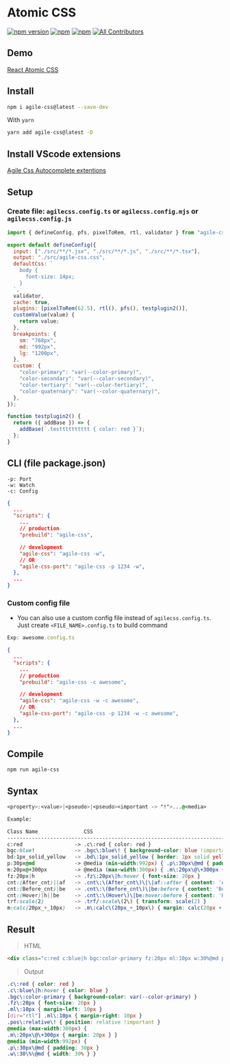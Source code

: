 # Atomic CSS

[![npm version](https://badge.fury.io/js/agile-css.svg)](https://badge.fury.io/js/agile-css) [![npm](https://img.shields.io/npm/dw/agile-css.svg?logo=npm)](https://www.npmjs.com/package/agile-css) [![npm](https://img.shields.io/bundlephobia/minzip/agile-css)](https://www.npmjs.com/package/agile-css)
[![All Contributors](https://img.shields.io/badge/all_contributors-1-orange.svg?style=flat-square)](#contributors-)

## Demo
[React Atomic CSS](https://github.com/hunghg255/agile-css-atomic)


## Install

```bash
npm i agile-css@latest --save-dev
```

With `yarn`

```bash
yarn add agile-css@latest -D
```

## Install VScode extensions

[Agile Css Autocomplete extentions](https://marketplace.visualstudio.com/items?itemName=AgileCssAutocomplete.agile-css-autocomplete&ssr=false#overview)

## Setup

### Create file: `agilecss.config.ts` or `agilecss.config.mjs` or `agilecss.config.js`


```js
import { defineConfig, pfs, pixelToRem, rtl, validator } from "agile-css";

export default defineConfig({
  input: ["./src/**/*.jsx", "./src/**/*.js", "./src/**/*.tsx"],
  output: "./src/agile-css.css",
  defaultCss: `
    body {
      font-size: 14px;
    }
  `,
  validator,
  cache: true,
  plugins: [pixelToRem(62.5), rtl(), pfs(), testplugin2()],
  customValue(value) {
    return value;
  },
  breakpoints: {
    sm: "768px",
    md: "992px",
    lg: "1200px",
  },
  custom: {
    "color-primary": "var(--color-primary)",
    "color-secondary": "var(--color-secondary)",
    "color-tertiary": "var(--color-tertiary)",
    "color-quaternary": "var(--color-quaternary)",
  },
});

function testplugin2() {
  return ({ addBase }) => {
    addBase(`.testttttttttt { color: red }`);
  };
}
```

## CLI (file package.json)
```
-p: Port
-w: Watch
-c: Config
```

```json
{
  ...
  "scripts": {
    ...
    // production
    "prebuild": "agile-css",

    // development
    "agile-css": "agile-css -w",
    // OR
    "agile-css-port": "agile-css -p 1234 -w",
  },
  ...
}
```

### Custom config file

- You can also use a custom config file instead of `agilecss.config.ts`. Just create `<FILE_NAME>.config.ts` to build command

```js
Exp: awesome.config.ts
```

```json
{
  ...
  "scripts": {
    ...
    // production
    "prebuild": "agile-css -c awesome",

    // development
    "agile-css": "agile-css -w -c awesome",
    // OR
    "agile-css-port": "agile-css -p 1234 -w -c awesome",
  },
  ...
}
```

## Compile

```bash
npm run agile-css
```

## Syntax

```css
<property>:<value>|<pseudo>|<pseudo><important -> "!">...@<media>

Example:

Class Name               CSS
-----------------------------------------------------------------------------------------
c:red                 -> .c\:red { color: red }
bgc:blue!             -> .bgc\:blue\! { background-color: blue !important }
bd:1px_solid_yellow   -> .bd\:1px_solid_yellow { border: 1px solid yellow }
p:30px@md             -> @media (min-width:992px) { .p\:30px\@md { padding: 30px }
m:20px@+300px         -> @media (max-width:300px) { .m\:20px\@\+300px { margin: 20px } }
fz:20px|h             -> .fz\:20px\|h:hover { font-size: 20px }
cnt:(After_cnt)||af   -> .cnt\:\(After_cnt\)\|\|af::after { content: 'After ctn' }
cnt:(Before_cnt)|be   -> .cnt\:\(Before_cnt\)\|be:before { content: 'Before ctn' }
cnt:(Hover)|h||be     -> .cnt\:\(Hover\)\|be:hover:before { content: 'Hover' }
trf:scale(2)          -> .trf/:scale\(2\) { transform: scale(2) }
m:calc(20px_+_10px)   -> .m\:calc\(20px_+_10px\) { margin: calc(20px + 10px) }
```

## Result

> HTML

```html
<div class="c:red c:blue|h bgc:color-primary fz:20px ml:10px w:30%@md p:30px@md m:20px@+300px pos:relative!"></div>
```

> Output

```css
.c\:red { color: red }
.c\:blue\|h:hover { color: blue }
.bgc\:color-primary { background-color: var(--color-primary) }
.fz\:20px { font-size: 20px }
.ml\:10px { margin-left: 10px }
[dir="rtl"] .ml\:10px { margin-right: 10px }
.pos\:relative\! { position: relative !important }
@media (max-width:300px) {
.m\:20px\@\+300px { margin: 20px } }
@media (min-width:992px) {
.p\:30px\@md { padding: 30px }
.w\:30\%\@md { width: 30% } }
```
